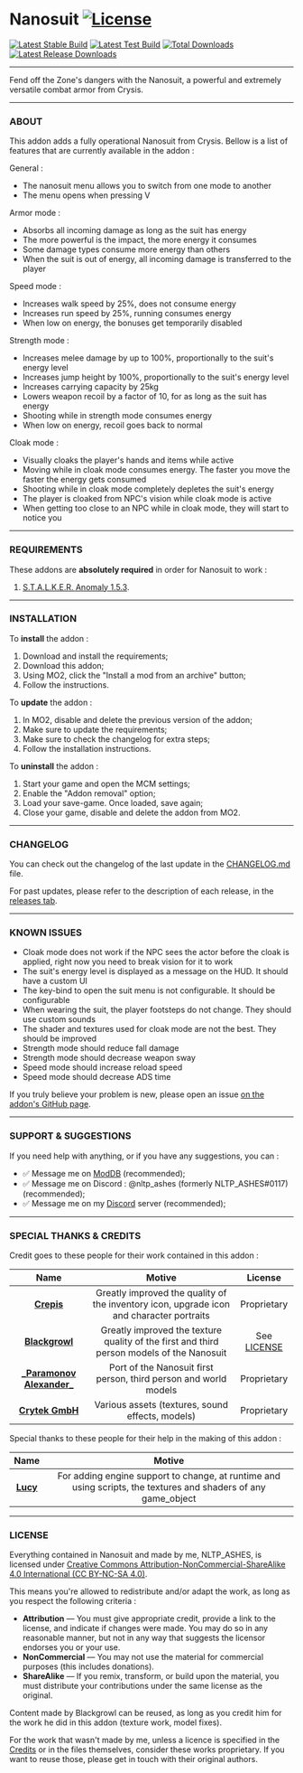 # Nanosuit [![License](https://licensebuttons.net/l/by-nc-sa/4.0/88x31.png)](https://creativecommons.org/licenses/by-nc-sa/4.0/)

[![Latest Stable Build](https://img.shields.io/github/v/release/nltp-ashes/Nanosuit?label=Latest%20Stable%20Build&color=brightgreen)](https://github.com/nltp-ashes/Nanosuit/releases/latest) [![Latest Test Build](https://img.shields.io/github/v/release/nltp-ashes/Nanosuit?include_prereleases&filter=*rc*&display_name=tag&label=Latest%20Test%20Build&color=yellow)]() [![Total Downloads](https://img.shields.io/github/downloads/nltp-ashes/Nanosuit/total.svg?label=Downloads%20(All%20Time))](https://github.com/nltp-ashes/Nanosuit/releases) [![Latest Release Downloads](https://img.shields.io/github/downloads/nltp-ashes/Nanosuit/latest/total.svg?label=Downloads%20(Latest%20Release))](https://github.com/nltp-ashes/Nanosuit/releases/latest)

---

Fend off the Zone's dangers with the Nanosuit, a powerful and extremely versatile combat armor from Crysis.

---

### ABOUT

This addon adds a fully operational Nanosuit from Crysis. Bellow is a list of features that are currently available in the addon :

General :
- The nanosuit menu allows you to switch from one mode to another
- The menu opens when pressing V

Armor mode :
- Absorbs all incoming damage as long as the suit has energy
- The more powerful is the impact, the more energy it consumes
- Some damage types consume more energy than others
- When the suit is out of energy, all incoming damage is transferred to the player

Speed mode :
- Increases walk speed by 25%, does not consume energy
- Increases run speed by 25%, running consumes energy
- When low on energy, the bonuses get temporarily disabled

Strength mode :
- Increases melee damage by up to 100%, proportionally to the suit's energy level
- Increases jump height by 100%, proportionally to the suit's energy level
- Increases carrying capacity by 25kg
- Lowers weapon recoil by a factor of 10, for as long as the suit has energy
- Shooting while in strength mode consumes energy
- When low on energy, recoil goes back to normal

Cloak mode :
- Visually cloaks the player's hands and items while active
- Moving while in cloak mode consumes energy. The faster you move the faster the energy gets consumed
- Shooting while in cloak mode completely depletes the suit's energy
- The player is cloaked from NPC's vision while cloak mode is active
- When getting too close to an NPC while in cloak mode, they will start to notice you

---

### REQUIREMENTS

These addons are **absolutely required** in order for Nanosuit to work :
1. [S.T.A.L.K.E.R. Anomaly 1.5.3](https://www.moddb.com/mods/stalker-anomaly/downloads/stalker-anomaly-153).

---

### INSTALLATION

To **install** the addon :
1. Download and install the requirements;
2. Download this addon;
3. Using MO2, click the "Install a mod from an archive" button;
4. Follow the instructions.

To **update** the addon :
1. In MO2, disable and delete the previous version of the addon;
2. Make sure to update the requirements;
3. Make sure to check the changelog for extra steps;
4. Follow the installation instructions.

To **uninstall** the addon :
1. Start your game and open the MCM settings;
2. Enable the "Addon removal" option;
3. Load your save-game. Once loaded, save again;
4. Close your game, disable and delete the addon from MO2.

---

### CHANGELOG

You can check out the changelog of the last update in the [CHANGELOG.md](CHANGELOG.md) file.

For past updates, please refer to the description of each release, in the [releases tab](https://github.com/nltp-ashes/Nanosuit/releases).

---

### KNOWN ISSUES

- Cloak mode does not work if the NPC sees the actor before the cloak is applied, right now you need to break vision for it to work
- The suit's energy level is displayed as a message on the HUD. It should have a custom UI
- The key-bind to open the suit menu is not configurable. It should be configurable
- When wearing the suit, the player footsteps do not change. They should use custom sounds
- The shader and textures used for cloak mode are not the best. They should be improved
- Strength mode should reduce fall damage
- Strength mode should decrease weapon sway
- Speed mode should increase reload speed
- Speed mode should decrease ADS time

If you truly believe your problem is new, please open an issue [on the addon's GitHub page](https://github.com/nltp-ashes/Nanosuit/issues/new).

---

### SUPPORT & SUGGESTIONS

If you need help with anything, or if you have any suggestions, you can :
- ✅ Message me on [ModDB](https://www.moddb.com/members/nltp-ashes) (recommended);
- ✅ Message me on Discord : @nltp_ashes (formerly NLTP_ASHES#0117) (recommended);
- ✅ Message me on my [Discord](https://discord.gg/7Z8S2qg) server (recommended);

---

### SPECIAL THANKS & CREDITS

Credit goes to these people for their work contained in this addon :

|                                Name                                 |                                          Motive                                           |         License         |
|:-------------------------------------------------------------------:|:-----------------------------------------------------------------------------------------:|:-----------------------:|
|         **[Crepis](https://www.moddb.com/members/cr3pis)**          | Greatly improved the quality of the inventory icon, upgrade icon and character portraits  |       Proprietary       |
|     **[Blackgrowl](https://www.moddb.com/members/strogglet15)**     | Greatly improved the texture quality of the first and third person models of the Nanosuit | See [LICENSE](#license) |
| **[\_Paramonov Alexander\_](https://users.playground.ru/1997780/)** |             Port of the Nanosuit first person, third person and world models              |       Proprietary       |
|             **[Crytek GmbH](https://www.crytek.com/)**              |                     Various assets (textures, sound effects, models)                      |       Proprietary       |

Special thanks to these people for their help in the making of this addon :

|                      Name                      |                                                     Motive                                                     |
|:----------------------------------------------:|:--------------------------------------------------------------------------------------------------------------:|
| **[Lucy](https://www.moddb.com/members/r3zy)** | For adding engine support to change, at runtime and using scripts, the textures and shaders of any game_object |

---

### LICENSE

Everything contained in Nanosuit and made by me, NLTP_ASHES, is licensed under [Creative Commons Attribution-NonCommercial-ShareAlike 4.0 International (CC BY-NC-SA 4.0)](https://creativecommons.org/licenses/by-nc-sa/4.0/).

This means you're allowed to redistribute and/or adapt the work, as long as you respect the following criteria :
- **Attribution** — You must give appropriate credit, provide a link to the license, and indicate if changes were made. You may do so in any reasonable manner, but not in any way that suggests the licensor endorses you or your use.
- **NonCommercial** — You may not use the material for commercial purposes (this includes donations).
- **ShareAlike** — If you remix, transform, or build upon the material, you must distribute your contributions under the same license as the original.

Content made by Blackgrowl can be reused, as long as you credit him for the work he did in this addon (texture work, model fixes).

For the work that wasn't made by me, unless a licence is specified in the [Credits](#special-thanks--credits) or in the files themselves, consider these works proprietary. If you want to reuse those, please get in touch with their original authors.
